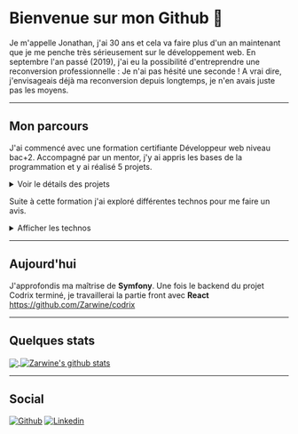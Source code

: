 # Bienvenue sur mon Github 👋
Je m'appelle Jonathan, j'ai 30 ans et cela va faire plus d'un an maintenant que je me penche très sérieusement sur le développement web. En septembre l'an passé (2019), j'ai eu la possibilité d'entreprendre une reconversion professionnelle : Je n'ai pas hésité une seconde ! 
A vrai dire, j'envisageais déjà ma reconversion depuis longtemps, je n'en avais juste pas les moyens.

---

## Mon parcours
J'ai commencé avec une formation certifiante Développeur web niveau bac+2. Accompagné par un mentor, j'y ai appris les bases de la programmation et y ai réalisé 5 projets.
<details>
  <summary>Voir le détails des projets</summary>

1. La webagency

   Intégration **HTML et CSS** + **responsive** mise en ligne d'une page web. https://jogu.fr/webagency/index
2. Ireki 

   Projet **Wordpress** avec personnalisation d'un thème enfant. Référencement naturel **SEO** ainsi que des bases en therme de sécurité. https://www.jogu.fr/ireki/
3. Véloc 

   Premier contact **Javascript en objet** et les **REGEX**. Requète **AJAX** et utilisation d'une **API** qui fournis des informations en direct. https://jogu.fr/veloc/index
4. Un billet simple pour l'Alaska

   **archiecture MVC**, **PHP en objet** et requètes **SQL**. Mise en place d'un back-office privé avec un système de **CRUD** pour la gestion d'articles ainsi qu'une interface    **WYSIWYG**. Sécuriser un site internet ( **Faille XSS, CRLF, Bruteforce, Injection SQL ...** ). https://jogu.fr/forteroche/home
5. Jogu, mon portfolio 

   Association en des connaissances acquises + création de fichier **JSON**, upload de fichier. https://jogu.fr/home 

C'est vrai qu'aujourd'hui, quand je regarde ces projets, je les trouve bien moche 😄 ! Mais n'oublions pas que ce sont mes premiers pas et ce qui nous intéresse ici, après tout, c'est le code. Seul les projets 4 et 5 sont disponibles sur Github.
</details>

Suite à cette formation j'ai exploré différentes technos pour me faire un avis.
<details>
  <summary>Afficher les technos</summary>
   
- Back-End -
![PHPUnit](https://img.shields.io/badge/PHPUnit-lightgrey.svg)
![NodeJs](https://img.shields.io/badge/NodeJS-green.svg)

- Front-End -
![VueJs](https://img.shields.io/badge/VueJs-orange.svg)

- Frameworks -
![Bootstrap](https://img.shields.io/badge/Bootstrap-purple.svg)

*Ces tags sont des technos pour lesquelles j'ai suivis des guides. Elles ne sont pas forcément maîtrisées.

</details>

---

## Aujourd'hui
J'approfondis ma maîtrise de **Symfony**.
Une fois le backend du projet Codrix terminé, je travaillerai la partie front avec **React**
https://github.com/Zarwine/codrix

---

## Quelques stats 
<!-- Most lang stats -->
<a href="https://github.com/deepakjaiswal2018">
  <img align="center" src="https://github-readme-stats.vercel.app/api/top-langs/?username=Zarwine&theme=dark&hide_langs_below=1" />
</a>
<!-- Profile highlights -->
<a href="https://github.com/deepakjaiswal2018">
 <img align="center" src="https://github-readme-stats.vercel.app/api?username=Zarwine&show_icons=true&theme=dark&line_height=40" alt="Zarwine's github stats"/>
</a>

---
## Social
[![Github](https://img.shields.io/badge/-Github-000?style=flat&logo=Github&logoColor=white)](https://github.com/Zarwine)
[![Linkedin](https://img.shields.io/badge/-LinkedIn-blue?style=flat&logo=Linkedin&logoColor=white)](https://www.linkedin.com/in/jonathan-guazzelli-34908718b/)
